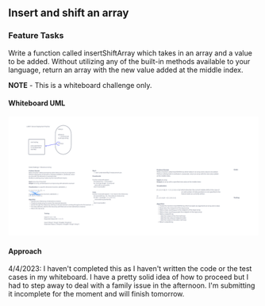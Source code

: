 ## Insert and shift an array

### Feature Tasks

Write a function called insertShiftArray which takes in an array and a value to be added. Without utilizing any of the built-in methods available to your language, return an array with the new value added at the middle index.

**NOTE** - This is a whiteboard challenge only.

#### Whiteboard UML

![UML](./img/CC2insertShiftArray.png)

#### Approach

4/4/2023: I haven't completed this as I haven't written the code or the test cases in my whiteboard.  I have a pretty solid idea of how to proceed but I had to step away to deal with a family issue in the afternoon.  I'm submitting it incomplete for the moment and will finish tomorrow.
